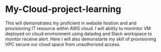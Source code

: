 # My-Cloud-project-learning
This will demonstrates my proficient in website hostion and and provisioning IT resource within AWS cloud.
I will ability to monintor VM deployed on cloud environment using datadog and Slack workspace to monitor receive alert.
Here i will also demonstarte my skill of provisioning VPC secure our cloud space from unauthorized access.
